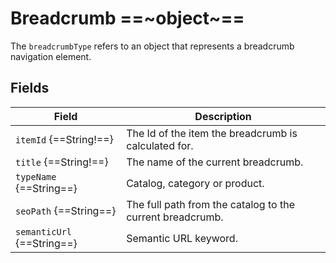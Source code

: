 # Breadcrumb ==~object~==

The `breadcrumbType` refers to an object that represents a breadcrumb navigation element.

## Fields

| Field                     	| Description                                       	    |
|-----------------------------	|---------------------------------------------------	    |
| `itemId` {==String!==}     	| The Id of the item the breadcrumb is calculated for. 	    |
| `title` {==String!==}      	| The name of the current breadcrumb.               	    |
| `typeName` {==String==}    	| Catalog, category or product.                    	        |
| `seoPath` {==String==}     	| The full path from the catalog to the current breadcrumb. |
| `semanticUrl` {==String==} 	| Semantic URL keyword.                             	    |

